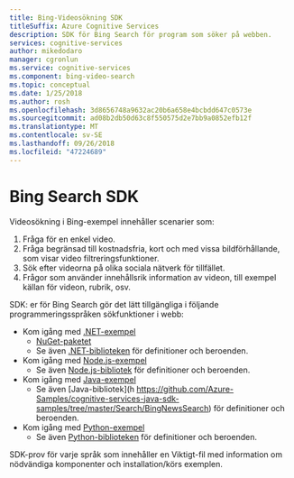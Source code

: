 ```yaml
---
title: Bing-Videosökning SDK
titleSuffix: Azure Cognitive Services
description: SDK för Bing Search för program som söker på webben.
services: cognitive-services
author: mikedodaro
manager: cgronlun
ms.service: cognitive-services
ms.component: bing-video-search
ms.topic: conceptual
ms.date: 1/25/2018
ms.author: rosh
ms.openlocfilehash: 3d8656748a9632ac20b6a658e4bcbdd647c0573e
ms.sourcegitcommit: ad08b2db50d63c8f550575d2e7bb9a0852efb12f
ms.translationtype: MT
ms.contentlocale: sv-SE
ms.lasthandoff: 09/26/2018
ms.locfileid: "47224689"
---
```

# <a name="bing-search-sdk"></a>Bing Search SDK
Videosökning i Bing-exempel innehåller scenarier som:
1.  Fråga för en enkel video.
2.  Fråga begränsad till kostnadsfria, kort och med vissa bildförhållande, som visar video filtreringsfunktioner.
3.  Sök efter videorna på olika sociala nätverk för tillfället.
4.  Frågor som använder innehållsrik information av videon, till exempel källan för videon, rubrik, osv.

SDK: er för Bing Search gör det lätt tillgängliga i följande programmeringsspråken sökfunktioner i webb:
* Kom igång med [.NET-exempel](https://github.com/Azure-Samples/cognitive-services-dotnet-sdk-samples/tree/master/BingSearchv7)
    * [NuGet-paketet](https://www.nuget.org/packages/Microsoft.Azure.CognitiveServices.Search.VideoSearch/1.2.0)
    * Se även [.NET-biblioteken](https://github.com/Azure/azure-sdk-for-net/tree/psSdkJson6/src/SDKs/CognitiveServices/dataPlane/Search/BingVideoSearch) för definitioner och beroenden.
* Kom igång med [Node.js-exempel](https://github.com/Azure-Samples/cognitive-services-node-sdk-samples) 
    * Se även [Node.js-bibliotek](https://github.com/Azure/azure-sdk-for-node/tree/master/lib/services/videoSearch) för definitioner och beroenden.
* Kom igång med [Java-exempel](https://github.com/Azure-Samples/cognitive-services-java-sdk-samples) 
    * Se även [Java-bibliotek](h https://github.com/Azure-Samples/cognitive-services-java-sdk-samples/tree/master/Search/BingNewsSearch) för definitioner och beroenden.
* Kom igång med [Python-exempel](https://github.com/Azure-Samples/cognitive-services-python-sdk-samples) 
    * Se även [Python-biblioteken](https://github.com/Azure/azure-sdk-for-python/tree/master/azure-cognitiveservices-search-videosearch) för definitioner och beroenden.

SDK-prov för varje språk som innehåller en Viktigt-fil med information om nödvändiga komponenter och installation/körs exemplen.
